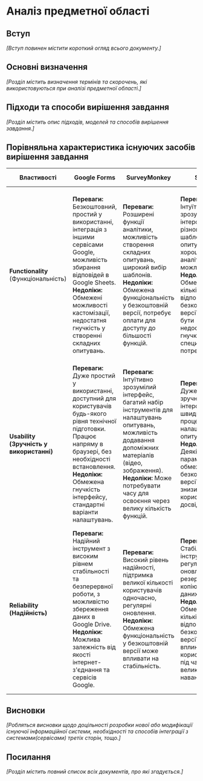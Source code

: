 # Аналіз предметної області

## Вступ

*[Вступ повинен містити короткий огляд всього документу.]*


## Основні визначення

*[Розділ містить визначення термінів та скорочень, які використовуються при аналізі предметної області.]*

## Підходи та способи вирішення завдання

*[Розділ містить опис підходів, моделей та способів вирішення завдання.]*

## Порівняльна характеристика існуючих засобів вирішення завдання
| Властивості                         | Google Forms                               | SurveyMonkey                  |  Survio                                     |  SurveyJS                                     |  Система “ОСА”                                     |
|-------------------------------------|------------------------------------------|---------------------------------------------|----------------------------------------------|----------------------------------------------|----------------------------------------------|
| **Functionality** (Функціональність) | <b>Переваги:</b> Безкоштовний, простий у використанні, інтеграція з іншими сервісами Google, можливість збирання відповідей в Google Sheets. <b>Недоліки:</b> Обмежені можливості кастомізації, недостатня гнучкість у створенні складних опитувань. |<b>Переваги:</b> Розширені функції аналітики, можливість створення складних опитувань, широкий вибір шаблонів. <b>Недоліки:</b> Обмежена функціональність у безкоштовній версії, потребує оплати для доступу до більшості функцій. | <b>Переваги:</b> Інтуїтивно зрозумілий інтерфейс, різноманітні шаблони опитувань, хороші аналітичні можливості. <b>Недоліки</b> Обмежена кількість відповідей у безкоштовній версії, може бути недостатньо гнучким для специфічних потреб. |<b>Переваги:</b> Відкрите програмне забезпечення, можливість повної кастомізації, інтеграція з веб-додатками, розширені функції для розробників. <b>Недоліки:</b> Потребує більше технічних знань для налаштування, відсутність готових шаблонів. |<b>Переваги:</b> Можливість адаптації під специфічні потреби проекту, інтеграція з іншими системами, можливість роботи з великою кількістю експертів. <b>Недоліки:</b> Може вимагати більше часу на розробку і впровадження, потенційно вищі витрати на підтримку. |
| **Usability (Зручність у використанні)** | <b>Переваги:</b> Дуже простий у використанні, доступний для користувачів будь-якого рівня технічної підготовки. Працює напряму в браузері, без необхідності встановлення. <b>Недоліки:</b> Обмежена гнучкість інтерфейсу, стандартні варіанти налаштувань. | <b>Переваги:</b> Інтуїтивно зрозумілий інтерфейс, багатий набір інструментів для налаштувань опитувань, можливість додавання допоміжних матеріалів (відео, зображення). <b>Недоліки:</b> Може потребувати часу для освоєння через велику кількість функцій. | <b>Переваги:</b> Дуже простий і зручний інтерфейс, швидкий процес налаштування опитувань. <b>Недоліки:</b> Деякі параметри обмежені у безкоштовній версії, що може знизити користувацький досвід. | <b>Переваги:</b> Гнучкість у налаштуваннях завдяки відкритому коду. Можна адаптувати для специфічних потреб, проте для цього потрібні навички програмування. <b>Недоліки:</b> Вимагає більше зусиль для освоєння, особливо для користувачів без технічної підготовки. | <b>Переваги:</b> Налаштування інтерфейсу під конкретні потреби. Підтримка великої кількості користувачів одночасно. <b>Недоліки:</b> Може вимагати навчання для користувачів, складніша у використанні порівняно з іншими інструментами. |
| **Reliability (Надійність)** | <b>Переваги:</b> Надійний інструмент з високим рівнем стабільності та безперервної роботи, з можливістю збереження даних в Google Drive. <b>Недоліки:</b> Можлива залежність від якості інтернет-з'єднання та сервісів Google. | <b>Переваги:</b> Високий рівень надійності, підтримка великої кількості користувачів одночасно, регулярні оновлення. <b>Недоліки:</b> Обмежена функціональність у безкоштовній версії може впливати на стабільність. | <b>Переваги:</b> Стабільний інструмент з регулярними оновленнями та резервним копіюванням даних. <b>Недоліки:</b> Обмежена кількість відповідей у безкоштовній версії, що може вплинути на користування під час великого навантаження. | <b>Переваги:</b> Надійна платформа для розробників, можливість контролювати стабільність через гнучкі налаштування. <b>Недоліки:</b> Вимагає технічного супроводу, інакше можуть виникати проблеми з налаштуванням надійності. | <b>Переваги:</b> Стабільна робота з великою кількістю користувачів, можливість створення власних інструментів для забезпечення надійності. <b>Недоліки:</b> Більші витрати на підтримку системи можуть впливати на її надійність в довгостроковій перспективі. |
## Висновки

*[Робляться висновки щодо доцільності розробки нової або модифікації існуючої інформаційної системи, необхідності та способів інтеграції з системами(сервісами) третіх сторін, тощо.]*

## Посилання

*[Розділ містить повний список всіх документів, про які згадується.]*
